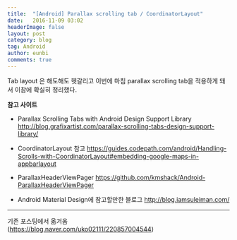 ```yaml
---
title:  "[Android] Parallax scrolling tab / CoordinatorLayout"
date:   2016-11-09 03:02
headerImage: false
layout: post
category: blog
tag: Android
author: eunbi
comments: true
---
```



Tab layout 은 해도해도 헷갈리고 이번에 마침 parallax scrolling tab을 적용하게 돼서
이참에 확실히 정리했다.  


**참고 사이트**

- Parallax Scrolling Tabs with Android Design Support Library
   <http://blog.grafixartist.com/parallax-scrolling-tabs-design-support-library/>

- CoordinatorLayout 참고
   <https://guides.codepath.com/android/Handling-Scrolls-with-CoordinatorLayout#embedding-google-maps-in-appbarlayout>

- ParallaxHeaderViewPager
   <https://github.com/kmshack/Android-ParallaxHeaderViewPager>

- Android Material Design에 참고할만한 블로그
   <http://blog.iamsuleiman.com/>  

---
기존 포스팅에서 옮겨옴  
(<https://blog.naver.com/uko02111/220857004544>)
